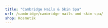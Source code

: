 ```yaml
---
title: "Cambridge Nails & Skin Spa"
url: /cambridge/cambridge-nails-und-skin-spa/
shop: Kosmetik
---
```


